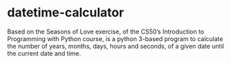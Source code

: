 # datetime-calculator
Based on the Seasons of Love exercise, of the CS50’s Introduction to Programming with Python course, is a python 3-based program to calculate the number of years, months, days, hours and seconds, of a given date until the current date and time.
